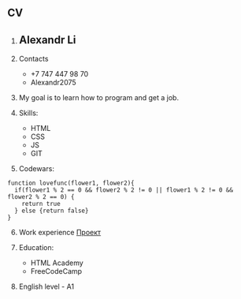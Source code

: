 ## CV

1. ## Alexandr Li

2. Contacts

   - +7 747 447 98 70
   - Alexandr2075

3. My goal is to learn how to program and get a job.

4. Skills:

   - HTML
   - CSS
   - JS
   - GIT

5. Codewars:

```
function lovefunc(flower1, flower2){
  if(flower1 % 2 == 0 && flower2 % 2 != 0 || flower1 % 2 != 0 && flower2 % 2 == 0) {
    return true
  } else {return false}
}
```

6. Work experience [Проект](https://github.com/alexandr2075/ratio/tree/main/module1)

7. Education:

   - HTML Academy
   - FreeCodeCamp

8. English level - A1
